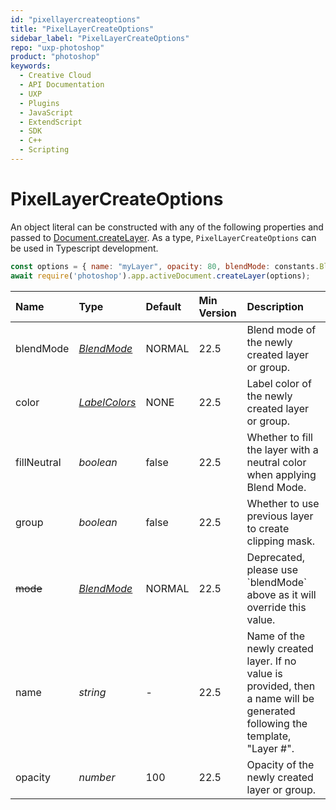 ```yaml
---
id: "pixellayercreateoptions"
title: "PixelLayerCreateOptions"
sidebar_label: "PixelLayerCreateOptions"
repo: "uxp-photoshop"
product: "photoshop"
keywords:
  - Creative Cloud
  - API Documentation
  - UXP
  - Plugins
  - JavaScript
  - ExtendScript
  - SDK
  - C++
  - Scripting
---
```


# PixelLayerCreateOptions

An object literal can be constructed with any of the following properties and passed to [Document.createLayer](/ps_reference/classes/document/#createlayer).
As a type, `PixelLayerCreateOptions` can be used in Typescript development.

```javascript
const options = { name: "myLayer", opacity: 80, blendMode: constants.BlendMode.COLORDODGE };
await require('photoshop').app.activeDocument.createLayer(options);
```

| Name | Type | Default | Min Version | Description |
| :------ | :------ | :------ | :------ | :------ |
| blendMode | [*BlendMode*](/ps_reference/modules/constants/#blendmode) | NORMAL | 22.5 | Blend mode of the newly created layer or group. |
| color | [*LabelColors*](/ps_reference/modules/constants/#labelcolors) | NONE | 22.5 | Label color of the newly created layer or group. |
| fillNeutral | *boolean* | false | 22.5 | Whether to fill the layer with a neutral color when applying Blend Mode. |
| group | *boolean* | false | 22.5 | Whether to use previous layer to create clipping mask. |
| ~~mode~~ | [*BlendMode*](/ps_reference/modules/constants/#blendmode) | NORMAL | 22.5 | Deprecated, please use &#x60;blendMode&#x60; above as it will override this value. |
| name | *string* | - | 22.5 | Name of the newly created layer. If no value is provided, then a name will be generated following the template, &quot;Layer #&quot;. |
| opacity | *number* | 100 | 22.5 | Opacity of the newly created layer or group. |

